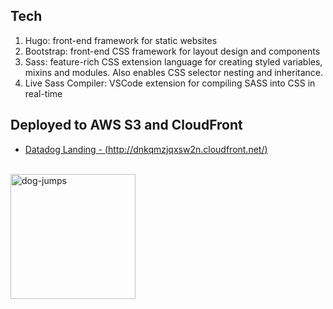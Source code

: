 ## Tech

1. Hugo: front-end framework for static websites
1. Bootstrap: front-end CSS framework for layout design and components
1. Sass: feature-rich CSS extension language for creating styled variables, mixins and modules. Also enables CSS selector nesting and inheritance.
1. Live Sass Compiler: VSCode extension for compiling SASS into CSS in real-time 

## Deployed to AWS S3 and CloudFront

* [Datadog Landing - (http://dnkqmzjqxsw2n.cloudfront.net/)](http://dnkqmzjqxsw2n.cloudfront.net/)

<br/>

<img src="https://media.giphy.com/media/Vzvr5XY4YLgWu4pNIz/giphy.gif" alt='dog-jumps' style="height: 200px"/>

